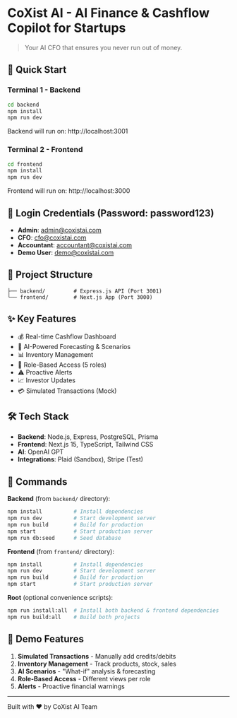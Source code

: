 # CoXist AI - AI Finance & Cashflow Copilot for Startups

> Your AI CFO that ensures you never run out of money.

## 🚀 Quick Start

### Terminal 1 - Backend
```bash
cd backend
npm install
npm run dev
```
Backend will run on: http://localhost:3001

### Terminal 2 - Frontend
```bash
cd frontend
npm install
npm run dev
```
Frontend will run on: http://localhost:3000

## 🔑 Login Credentials (Password: password123)

- **Admin**: admin@coxistai.com
- **CFO**: cfo@coxistai.com
- **Accountant**: accountant@coxistai.com
- **Demo User**: demo@coxistai.com

## 📂 Project Structure

```
├── backend/         # Express.js API (Port 3001)
└── frontend/        # Next.js App (Port 3000)
```

## ✨ Key Features

- 💰 Real-time Cashflow Dashboard
- 🤖 AI-Powered Forecasting & Scenarios
- 📊 Inventory Management
- 👥 Role-Based Access (5 roles)
- ⚠️ Proactive Alerts
- 📈 Investor Updates
- 💳 Simulated Transactions (Mock)

## 🛠️ Tech Stack

- **Backend**: Node.js, Express, PostgreSQL, Prisma
- **Frontend**: Next.js 15, TypeScript, Tailwind CSS
- **AI**: OpenAI GPT
- **Integrations**: Plaid (Sandbox), Stripe (Test)

## 📝 Commands

**Backend** (from `backend/` directory):
```bash
npm install          # Install dependencies
npm run dev          # Start development server
npm run build        # Build for production
npm start            # Start production server
npm run db:seed      # Seed database
```

**Frontend** (from `frontend/` directory):
```bash
npm install          # Install dependencies
npm run dev          # Start development server
npm run build        # Build for production
npm start            # Start production server
```

**Root** (optional convenience scripts):
```bash
npm run install:all  # Install both backend & frontend dependencies
npm run build:all    # Build both projects
```

## 🎯 Demo Features

1. **Simulated Transactions** - Manually add credits/debits
2. **Inventory Management** - Track products, stock, sales
3. **AI Scenarios** - "What-if" analysis & forecasting
4. **Role-Based Access** - Different views per role
5. **Alerts** - Proactive financial warnings

---

Built with ❤️ by CoXist AI Team

